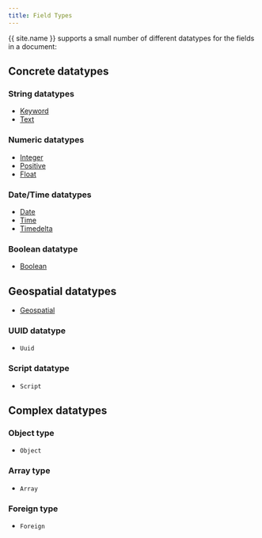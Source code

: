 ```yaml
---
title: Field Types
---
```


{{ site.name }} supports a small number of different datatypes for the fields
in a document:

## Concrete datatypes

### String datatypes

* [Keyword](../field-types/keyword-type)
* [Text](../field-types/text-type)

### Numeric datatypes

* [Integer](../field-types/numeric-type)
* [Positive](../field-types/numeric-type)
* [Float](../field-types/numeric-type)

### Date/Time datatypes

* [Date](../field-types/date-type)
* [Time](../field-types/date-type/#time)
* [Timedelta](../field-types/date-type/#time-delta)

### Boolean datatype

* [Boolean](../field-types/boolean-type)

## Geospatial datatypes

* [Geospatial](../field-types/geospatial-type)

### UUID datatype

* `Uuid`

### Script datatype

* `Script`


## Complex datatypes

### Object type
* `Object`

### Array type
* `Array`

### Foreign type
* `Foreign`

